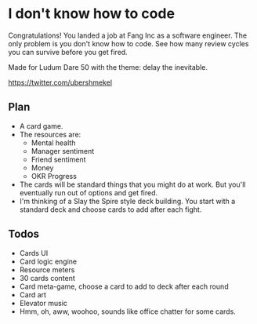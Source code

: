 # I don't know how to code

Congratulations! You landed a job at Fang Inc as a software engineer. The
only problem is you don't know how to code. See how many review cycles you can
survive before you get fired.

Made for Ludum Dare 50 with the theme: delay the inevitable.

https://twitter.com/ubershmekel

## Plan

* A card game.
* The resources are:
  * Mental health
  * Manager sentiment
  * Friend sentiment
  * Money
  * OKR Progress
* The cards will be standard things that you might do at work. But you'll eventually run out of options and get fired.
* I'm thinking of a Slay the Spire style deck building. You start with a standard deck and choose cards to add after each fight.

## Todos

* Cards UI
* Card logic engine
* Resource meters
* 30 cards content
* Card meta-game, choose a card to add to deck after each round
* Card art
* Elevator music
* Hmm, oh, aww, woohoo, sounds like office chatter for some cards.
